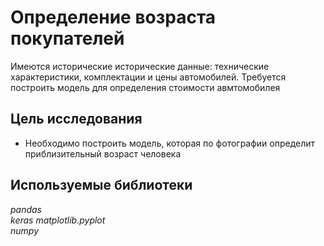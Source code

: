 # Определение возраста покупателей

Имеются исторические исторические данные: технические характеристики, комплектации и цены автомобилей. Требуется построить модель для определения стоимости авмтомобилея


## Цель исследования 

- Необходимо построить модель, которая по фотографии определит приблизительный возраст человека

## Используемые библиотеки
*pandas*   
*keras*
*matplotlib.pyplot*     
*numpy*   
